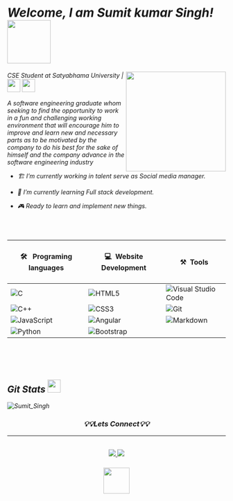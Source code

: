 


<p></p>

<h1><i>Welcome, I am Sumit kumar Singh!</i> <img  src="https://media.giphy.com/media/zhrlcZJsvQWDm/giphy.gif"  width="100"></h1>

<img  align='right'  src="https://media.giphy.com/media/O7kvSqJbt0gljqp5fM/giphy.gif"  width="230">

<p><em>CSE Student at Satyabhama University  |<img  src="https://media.giphy.com/media/aJGlyRKYBvnBSiWgaE/giphy.gif"  width="30">  <img  src="https://media.giphy.com/media/WFZvB7VIXBgiz3oDXE/giphy.gif"  width="30">

  

A software engineering graduate whom seeking to find the opportunity to work in
a fun and challenging working environment that will encourage him to improve
and learn new and necessary parts as to be motivated by the company to do his
best for the sake of himself and the company advance in the software engineering
industry
  

- 🏗️ I’m currently working in talent serve as Social media manager.

  

- 📖 I’m currently learning Full stack development.

  

- 🎮 Ready to learn and implement new things.

  

</br></br>

  
| <h4> 🛠 &nbsp; Programing languages</h4> |  <h4> 💻&nbsp; Website Development </h4> |<h4> ⚒️&nbsp; Tools </h4>|
|--|--|--|
| ![C](https://img.shields.io/badge/-C-202020?style=flat&logo=C) | ![HTML5](https://img.shields.io/badge/-HTML5-E34F26?style=flat&logo=html5&logoColor=white) |![Visual Studio Code](https://img.shields.io/badge/-Visual%20Studio%20Code-303030?style=flat&logo=visual-studio-code&logoColor=007ACC)
|![C++](https://img.shields.io/badge/-C++-202020?style=flat&logo=C%2B%2B&logoColor=00599C)|![CSS3](https://img.shields.io/badge/-CSS3-1572B6?style=flat&logo=css3&logoColor=white) |![Git](https://img.shields.io/badge/-Git-333333?style=flat&logo=git)
|![JavaScript](https://img.shields.io/badge/-JavaScript-303030?style=for-the-flat&logo=javascript&ogoColor=007396)|![Angular](https://img.shields.io/badge/-Angular-303030?style=flat&logo=angular&logoColor=00c8ff)|![Markdown](https://img.shields.io/badge/-Markdown-303030?style=flat&logo=markdown)|
![Python](https://img.shields.io/badge/-Python-050505?style=flat&logo=python&logoColor=green)|![Bootstrap](https://img.shields.io/badge/-Bootstrap-563D7C?style=flat&logo=bootstrap&logoColor=white)|

<br><br><br>
  

<h2> Git Stats <img  src="https://media.giphy.com/media/cj87CxfRtrUifF3Ryk/giphy.gif"  width="30"></h2>
<img align="center" src="https://github-readme-stats.vercel.app/api?username=Sumitsingh32&show_icons=true&theme=radical" alt="Sumit_Singh" />

  
<br>



<h3 align="center">💡💡Lets Connect💡💡</h3>

  ---

  <p  align="center">

  

<br/>

  

<a  href="https://www.linkedin.com/in/sumit-singh-25a087212" target="_blank">
<img  src="https://img.shields.io/badge/-Linkdin-0A66C2?style=flat&logo=linkedin">
</a>
 


<a  href="mailto:sumitsingh993652@gmail.com" target="_blank">
<img  src="https://img.shields.io/badge/-Gmail-white?style=flat&logo=gmail"></a>

</p>

 </h3>

 
  
<h3 align="center"> 


<img  src="https://media.giphy.com/media/jZN2tpC7XZUjVBs0SU/giphy.gif"  width="60" >  

</h3>
